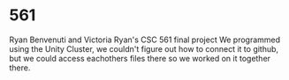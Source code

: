 # 561
Ryan Benvenuti and Victoria Ryan's CSC 561 final project
We programmed using the Unity Cluster, we couldn't figure out how to connect it to github, but we could access eachothers files there so we worked on it together there.
